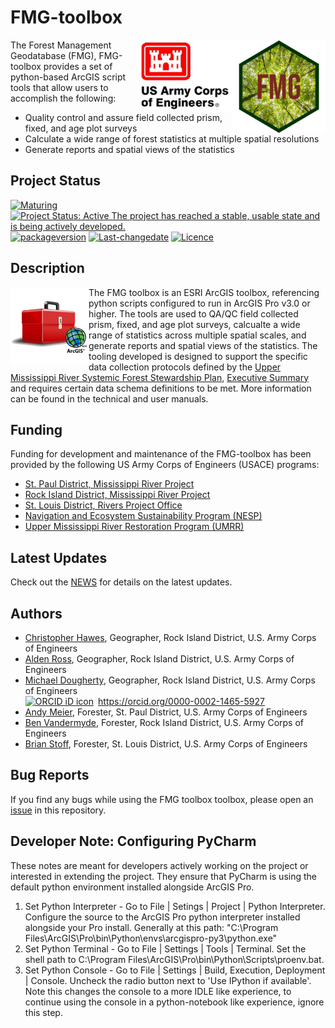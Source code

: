 

# FMG-toolbox

<img src="images/FMG-hex_400.png" width=150 align="right" />
<img src="images/USACE_200.png" width=150 align="right" />

The Forest Management Geodatabase (FMG), FMG-toolbox provides a set of python-based ArcGIS script tools that allow users to accomplish the following:
- Quality control and assure field collected prism, fixed, and age plot surveys
- Calculate a wide range of forest statistics at multiple spatial resolutions
- Generate reports and spatial views of the statistics



## Project Status
[![Maturing](https://img.shields.io/badge/lifecycle-maturing-blue.svg)](https://www.tidyverse.org/lifecycle)
[![Project Status: Active The project has reached a stable, usable state and is being actively developed.](https://www.repostatus.org/badges/latest/active.svg)](https://www.repostatus.org/#active)
[![packageversion](https://img.shields.io/badge/Package%20version-0.0.1-orange.svg?style=flat-square)](FMG-toolbox/commits/main)
[![Last-changedate](https://img.shields.io/badge/last%20change-2022--11--23-yellowgreen.svg)](FMG-toolbox/commits/main)
[![Licence](https://img.shields.io/badge/licence-CC0-blue.svg)](http://choosealicense.com/licenses/cc0-1.0/)



## Description
<img src="images/ArcGISToolbox.jpg" width=125 align="left"  />

The FMG toolbox is an ESRI ArcGIS toolbox, referencing python scripts configured to run in ArcGIS Pro v3.0 or higher. The tools are used to QA/QC field collected prism, fixed, and age plot surveys, calcualte a wide range of statistics across multiple spatial scales, and generate reports and spatial views of the statistics. The tooling developed is designed to support the specific data collection protocols defined by the [Upper Mississippi River Systemic Forest Stewardship Plan](https://www.mvd.usace.army.mil/Portals/52/docs/regional_flood_risk_management/our_mississippi/UMRSystemicFSP7-26-12.pdf), [Executive Summary](https://www.mvd.usace.army.mil/Portals/52/docs/regional_flood_risk_management/our_mississippi/UMR/UMR%20Systemic%20FSP%20-%20Exec%20Summary%20Aug%202012.pdf) and requires certain data schema definitions to be met. More information can be found in the technical and user manuals.  



## Funding
Funding for development and maintenance of the FMG-toolbox has been provided by the following US Army Corps of Engineers (USACE) programs:

* [St. Paul District, Mississippi River Project](https://www.mvp.usace.army.mil/Missions/Recreation/)
* [Rock Island District, Mississippi River Project](https://www.mvr.usace.army.mil/Missions/Recreation/Mississippi-River-Project/)
* [St. Louis District, Rivers Project Office](https://www.mvs.usace.army.mil/Missions/Recreation/Rivers-Project-Office/)
* [Navigation and Ecosystem Sustainability Program (NESP)](https://www.mvr.usace.army.mil/Rock-Island-District/Programs/NESP/)
* [Upper Mississippi River Restoration Program (UMRR)](https://www.mvr.usace.army.mil/Missions/Environmental-Stewardship/Upper-Mississippi-River-Restoration/)



## Latest Updates
Check out the [NEWS](NEWS.md) for details on the latest updates.  



## Authors
* [Christopher Hawes](mailto:Christopher.C.Hawes@usace.army.mil), Geographer, Rock Island District, U.S. Army Corps of Engineers
* [Alden Ross](mailto:alden.g.ross@usace.army.mil), Geographer, Rock Island District, U.S. Army Corps of Engineers
* [Michael Dougherty](mailto:Michael.P.Dougherty@usace.army.mil), Geographer, Rock Island District, U.S. Army Corps of Engineers <div itemscope itemtype="https://schema.org/Person"><a itemprop="sameAs" content="https://orcid.org/0000-0002-1465-5927" href="https://orcid.org/0000-0002-1465-5927" target="orcid.widget" rel="me noopener noreferrer" style="vertical-align:top;"><img src="https://orcid.org/sites/default/files/images/orcid_16x16.png" style="width:1em;margin-right:.5em;" alt="ORCID iD icon">https://orcid.org/0000-0002-1465-5927</a></div>
* [Andy Meier](Andrew.R.Meier@usace.army.mil), Forester, St. Paul District, U.S. Army Corps of Engineers
* [Ben Vandermyde](mailto:Benjamin.J.Vandermyde@usace.army.mil), Forester, Rock Island District, U.S. Army Corps of Engineers
* [Brian Stoff](Brian.W.Stoff@usace.army.mil), Forester, St. Louis District, U.S. Army Corps of Engineers



## Bug Reports
If you find any bugs while using the FMG toolbox toolbox, please open an [issue](https://github.com/ForestManagementGeodatabase/FMG-toolbox/issues) in this repository. 



## Developer Note: Configuring PyCharm
These notes are meant for developers actively working on the project or interested in extending the project. They ensure that PyCharm is using the default python environment installed alongside ArcGIS Pro.
1. Set Python Interpreter - Go to File | Setings | Project <Project Name> | Python Interpreter. Configure the source to the ArcGIS Pro python interpreter installed alongside your Pro install. Generally at this path: "C:\Program Files\ArcGIS\Pro\bin\Python\envs\arcgispro-py3\python.exe"
2. Set Python Terminal - Go to File | Settings | Tools | Terminal. Set the shell path to C:\Program Files\ArcGIS\Pro\bin\Python\Scripts\proenv.bat.
3. Set Python Console - Go to File | Settings | Build, Execution, Deployment | Console. Uncheck the radio button next to 'Use IPython if available'. Note this changes the console to a more IDLE like experience, to continue using the console in a python-notebook like experience, ignore this step.



